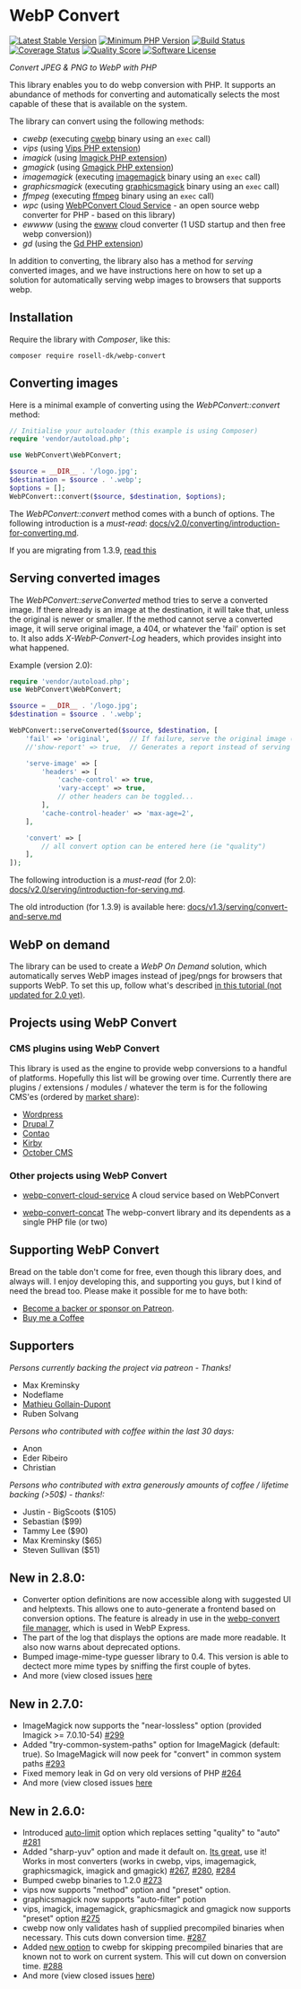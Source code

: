# WebP Convert

[![Latest Stable Version](https://img.shields.io/packagist/v/rosell-dk/webp-convert.svg?style=flat-square)](https://packagist.org/packages/rosell-dk/webp-convert)
[![Minimum PHP Version](https://img.shields.io/badge/php-%3E%3D%205.6-8892BF.svg?style=flat-square)](https://php.net)
[![Build Status](https://img.shields.io/github/workflow/status/rosell-dk/webp-convert/PHP?logo=GitHub&style=flat-square)](https://github.com/rosell-dk/webp-convert/actions/workflows/php.yml)
[![Coverage Status](https://img.shields.io/scrutinizer/coverage/g/rosell-dk/webp-convert.svg?style=flat-square)](https://scrutinizer-ci.com/g/rosell-dk/webp-convert/code-structure/master)
[![Quality Score](https://img.shields.io/scrutinizer/g/rosell-dk/webp-convert.svg?style=flat-square)](https://scrutinizer-ci.com/g/rosell-dk/webp-convert/)
[![Software License](https://img.shields.io/badge/license-MIT-brightgreen.svg?style=flat-square)](https://github.com/rosell-dk/webp-convert/blob/master/LICENSE)

*Convert JPEG & PNG to WebP with PHP*

This library enables you to do webp conversion with PHP. It supports an abundance of methods for converting and automatically selects the most capable of these that is available on the system.

The library can convert using the following methods:
- *cwebp* (executing [cwebp](https://developers.google.com/speed/webp/docs/cwebp) binary using an `exec` call)
- *vips* (using [Vips PHP extension](https://github.com/libvips/php-vips-ext))
- *imagick* (using [Imagick PHP extension](https://github.com/Imagick/imagick))
- *gmagick* (using [Gmagick PHP extension](https://www.php.net/manual/en/book.gmagick.php))
- *imagemagick* (executing [imagemagick](https://imagemagick.org/index.php) binary using an `exec` call)
- *graphicsmagick* (executing [graphicsmagick](http://www.graphicsmagick.org/) binary using an `exec` call)
- *ffmpeg* (executing [ffmpeg](https://ffmpeg.org/) binary using an `exec` call)
- *wpc* (using [WebPConvert Cloud Service](https://github.com/rosell-dk/webp-convert-cloud-service/) - an open source webp converter for PHP - based on this library)
- *ewwww* (using the [ewww](https://ewww.io/plans/) cloud converter (1 USD startup and then free webp conversion))
- *gd* (using the [Gd PHP extension](https://www.php.net/manual/en/book.image.php))

In addition to converting, the library also has a method for *serving* converted images, and we have instructions here on how to set up a solution for automatically serving webp images to browsers that supports webp.

## Installation
Require the library with *Composer*, like this:

```text
composer require rosell-dk/webp-convert
```

## Converting images
Here is a minimal example of converting using the *WebPConvert::convert* method:

```php
// Initialise your autoloader (this example is using Composer)
require 'vendor/autoload.php';

use WebPConvert\WebPConvert;

$source = __DIR__ . '/logo.jpg';
$destination = $source . '.webp';
$options = [];
WebPConvert::convert($source, $destination, $options);
```

The *WebPConvert::convert* method comes with a bunch of options. The following introduction is a *must-read*:
[docs/v2.0/converting/introduction-for-converting.md](https://github.com/rosell-dk/webp-convert/blob/master/docs/v2.0/converting/introduction-for-converting.md).

If you are migrating from 1.3.9, [read this](https://github.com/rosell-dk/webp-convert/blob/master/docs/v2.0/migrating-to-2.0.md)

## Serving converted images
The *WebPConvert::serveConverted* method tries to serve a converted image. If there already is an image at the destination, it will take that, unless the original is newer or smaller. If the method cannot serve a converted image, it will serve original image, a 404, or whatever the 'fail' option is set to. It also adds *X-WebP-Convert-Log* headers, which provides insight into what happened.

Example (version 2.0):
```php
require 'vendor/autoload.php';
use WebPConvert\WebPConvert;

$source = __DIR__ . '/logo.jpg';
$destination = $source . '.webp';

WebPConvert::serveConverted($source, $destination, [
    'fail' => 'original',     // If failure, serve the original image (source). Other options include 'throw', '404' and 'report'
    //'show-report' => true,  // Generates a report instead of serving an image

    'serve-image' => [
        'headers' => [
            'cache-control' => true,
            'vary-accept' => true,
            // other headers can be toggled...
        ],
        'cache-control-header' => 'max-age=2',
    ],

    'convert' => [
        // all convert option can be entered here (ie "quality")
    ],
]);
```

The following introduction is a *must-read* (for 2.0):
[docs/v2.0/serving/introduction-for-serving.md](https://github.com/rosell-dk/webp-convert/blob/master/docs/v2.0/serving/introduction-for-serving.md).

The old introduction (for 1.3.9) is available here: [docs/v1.3/serving/convert-and-serve.md](https://github.com/rosell-dk/webp-convert/blob/master/docs/v1.3/serving/convert-and-serve.md)


## WebP on demand
The library can be used to create a *WebP On Demand* solution, which automatically serves WebP images instead of jpeg/pngs for browsers that supports WebP. To set this up, follow what's described  [in this tutorial (not updated for 2.0 yet)](https://github.com/rosell-dk/webp-convert/blob/master/docs/v1.3/webp-on-demand/webp-on-demand.md).


## Projects using WebP Convert

### CMS plugins using WebP Convert
This library is used as the engine to provide webp conversions to a handful of platforms. Hopefully this list will be growing over time. Currently there are plugins / extensions / modules / whatever the term is for the following CMS'es (ordered by [market share](https://w3techs.com/technologies/overview/content_management/all)):

- [Wordpress](https://github.com/rosell-dk/webp-express)
- [Drupal 7](https://github.com/HDDen/Webp-Drupal-7)
- [Contao](https://github.com/postyou/contao-webp-bundle)
- [Kirby](https://github.com/S1SYPHOS/kirby-webp)
- [October CMS](https://github.com/OFFLINE-GmbH/oc-responsive-images-plugin/)

### Other projects using WebP Convert

- [webp-convert-cloud-service](https://github.com/rosell-dk/webp-convert-cloud-service)
A cloud service based on WebPConvert

- [webp-convert-concat](https://github.com/rosell-dk/webp-convert-concat)
The webp-convert library and its dependents as a single PHP file (or two)

## Supporting WebP Convert
Bread on the table don't come for free, even though this library does, and always will. I enjoy developing this, and supporting you guys, but I kind of need the bread too. Please make it possible for me to have both:

- [Become a backer or sponsor on Patreon](https://www.patreon.com/rosell).
- [Buy me a Coffee](https://ko-fi.com/rosell)

## Supporters
*Persons currently backing the project via patreon - Thanks!*

- Max Kreminsky
- Nodeflame
- [Mathieu Gollain-Dupont](https://www.linkedin.com/in/mathieu-gollain-dupont-9938a4a/)
- Ruben Solvang

*Persons who contributed with coffee within the last 30 days:*

- Anon
- Eder Ribeiro
- Christian

*Persons who contributed with extra generously amounts of coffee / lifetime backing (>50$) - thanks!:*

- Justin - BigScoots ($105)
- Sebastian ($99)
- Tammy Lee ($90)
- Max Kreminsky ($65)
- Steven Sullivan ($51)

## New in 2.8.0:
- Converter option definitions are now accessible along with suggested UI and helptexts. This allows one to auto-generate a frontend based on conversion options. The feature is already in use in the [webp-convert file manager](https://github.com/rosell-dk/webp-convert-filemanager), which is used in WebP Express.
- The part of the log that displays the options are made more readable. It also now warns about deprecated options.
- Bumped image-mime-type guesser library to 0.4. This version is able to dectect more mime types by sniffing the first couple of bytes.
- And more (view closed issues [here](https://github.com/rosell-dk/webp-convert/milestone/23?closed=1)

## New in 2.7.0:
- ImageMagick now supports the "near-lossless" option (provided Imagick >= 7.0.10-54) [#299](https://github.com/rosell-dk/webp-convert/issues/299)
- Added "try-common-system-paths" option for ImageMagick (default: true). So ImageMagick will now peek for "convert" in common system paths [#293](https://github.com/rosell-dk/webp-convert/issues/293)
- Fixed memory leak in Gd on very old versions of PHP [#264](https://github.com/rosell-dk/webp-convert/issues/264)
- And more (view closed issues [here](https://github.com/rosell-dk/webp-convert/milestone/24?closed=1)

## New in 2.6.0:
- Introduced [auto-limit](https://github.com/rosell-dk/webp-convert/blob/master/docs/v2.0/converting/options.md#auto-limit) option which replaces setting "quality" to "auto" [#281](https://github.com/rosell-dk/webp-convert/issues/281)
- Added "sharp-yuv" option and made it default on. [Its great](https://www.ctrl.blog/entry/webp-sharp-yuv.html), use it! Works in most converters (works in cwebp, vips, imagemagick, graphicsmagick, imagick and gmagick) [#267](https://github.com/rosell-dk/webp-convert/issues/267), [#280](https://github.com/rosell-dk/webp-convert/issues/280), [#284](https://github.com/rosell-dk/webp-convert/issues/284)
- Bumped cwebp binaries to 1.2.0 [#273](https://github.com/rosell-dk/webp-convert/issues/273)
- vips now supports "method" option and "preset" option.
- graphicsmagick now supports "auto-filter" potion
- vips, imagick, imagemagick, graphicsmagick and gmagick now supports "preset" option [#275](https://github.com/rosell-dk/webp-convert/issues/275)
- cwebp now only validates hash of supplied precompiled binaries when necessary. This cuts down conversion time. [#287](https://github.com/rosell-dk/webp-convert/issues/287)
- Added [new option](https://github.com/rosell-dk/webp-convert/blob/master/docs/v2.0/converting/options.md#cwebp-skip-these-precompiled-binaries) to cwebp for skipping precompiled binaries that are known not to work on current system. This will cut down on conversion time. [#288](https://github.com/rosell-dk/webp-convert/issues/288)
- And more (view closed issues [here](https://github.com/rosell-dk/webp-convert/milestone/22?closed=1))
